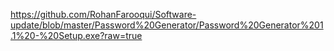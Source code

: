 https://github.com/RohanFarooqui/Software-update/blob/master/Password%20Generator/Password%20Generator%201.1%20-%20Setup.exe?raw=true
